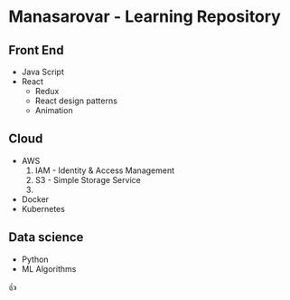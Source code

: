 # Manasarovar - Learning Repository

## Front End
* Java Script
* React
  * Redux
  * React design patterns
  * Animation

## Cloud
* AWS
  1. IAM - Identity & Access Management
  2. S3 - Simple Storage Service
  3. 
* Docker
* Kubernetes

## Data science
* Python
* ML Algorithms


:+1:
